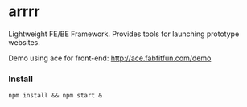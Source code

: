 arrrr
===

Lightweight FE/BE Framework. Provides tools for launching prototype websites.

Demo using ace for front-end: http://ace.fabfitfun.com/demo


### Install
```
npm install && npm start &
```